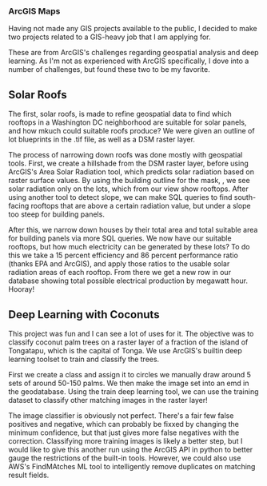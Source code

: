 ### ArcGIS Maps ###

Having not made any GIS projects available to the public, I decided to make two projects related to a GIS-heavy job that I am applying for. 

These are from ArcGIS's challenges regarding geospatial analysis and deep learning. As I'm not as experienced with ArcGIS specifically, I dove into a number of challenges, but found these two to be my favorite.

## Solar Roofs ##
The first, solar roofs, is made to refine geospatial data to find which rooftops in a Washington DC neighborhood are suitable for solar panels, and how mkuch could suitable roofs produce? We were given an outline of lot blueprints in the .tif file, as well as a DSM raster layer.

The process of narrowing down roofs was done mostly with geospatial tools. First, we create a hillshade from the DSM raster layer, before using ArcGIS's Area Solar Radiation tool, which predicts solar radiation based on raster surface values. By using the building outline for the mask, , we see solar radiation only on the lots, which from our view show rooftops. After using another tool to detect slope, we can make SQL queries to find south-facing rooftops that are above a certain radiation value, but under a slope too steep for building panels.

After this, we narrow down houses by their total area and total suitable area for building panels via more SQL queries. We now have our suitable rooftops, but how much electricity can be generated by these lots? To do this we take a 15 percent efficiency and 86 percent performance ratio (thanks EPA and ArcGIS), and apply those ratios to the usable solar radiation areas of each rooftop. From there we get a new row in our database showing total possible electrical production by megawatt hour. Hooray!

## Deep Learning with Coconuts ##
This project was fun and I can see a lot of uses for it. The objective was to classify coconut palm trees on a raster layer of a fraction of the island of Tongatapu, which is the capital of Tonga. We use ArcGIS's builtin deep learning toolset to train and classify the trees.

First we create a class and assign it to circles we manually draw around 5 sets of around 50-150 palms. We then make the image set into an emd in the geodatabase. Using the train deep learning tool, we can use the training dataset to classify other matching images in the raster layer!

The image classifier is obviously not perfect. There's a fair few false positives and negative, which can probably be fixxed by changing the minimum confidence, but that just gives more false negatives with the correction. Classifying more training images is likely a better step, but I would like to give this another run using the ArcGIS API in python to better gauge the restrictions of the built-in tools. However, we could also use AWS's FindMAtches ML tool to intelligently remove duplicates on matching result fields.
